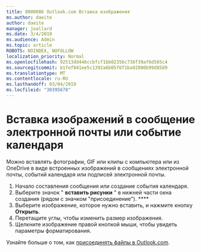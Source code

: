 ```yaml
---
title: 8000086 Outlook.com Вставка изображения
ms.author: daeite
author: daeite
manager: joallard
ms.date: 3/4/2019
ms.audience: Admin
ms.topic: article
ROBOTS: NOINDEX, NOFOLLOW
localization_priority: Normal
ms.openlocfilehash: 92513dd446ccbfcf1bb02356c738f39af6d565c4
ms.sourcegitcommit: b1fef941ee5c1392a6b05f6f1ba92080b99d8589
ms.translationtype: MT
ms.contentlocale: ru-RU
ms.lasthandoff: 03/04/2019
ms.locfileid: "30395678"
---
```

# <a name="insert-pictures-in-an-email-message-or-calendar-event"></a>Вставка изображений в сообщение электронной почты или событие календаря

Можно вставлять фотографии, GIF или клипы с компьютера или из OneDrive в виде встроенных изображений в сообщениях электронной почты, событий календаря или подписей электронной почты.

1. Начало составления сообщения или создание события календаря.
2. Выберите значок " **вставить рисунки** " в нижней части окна создания (рядом с значком "присоединение"). ****
3. Выберите изображение, которое нужно вставить, и нажмите кнопку **Открыть**.
4. Перетащите углы, чтобы изменить размер изображения.
5. Щелкните изображение правой кнопкой мыши, чтобы увидеть параметры форматирования.

Узнайте больше о том, как [присоединять файлы в Outlook.com](https://support.office.com/article/8d7c1ea7-4e5f-44ce-bb6e-c5fcc92ba9ab).